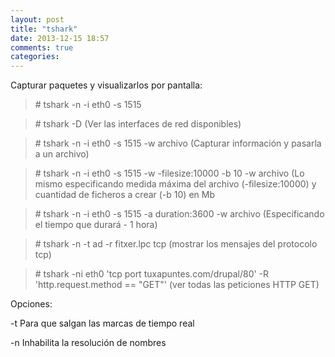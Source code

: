 ```yaml
---
layout: post
title: "tshark"
date: 2013-12-15 18:57
comments: true
categories: 
---
```

Capturar paquetes y visualizarlos por pantalla: 

>\# tshark -n -i eth0 -s 1515 

>\# tshark -D (Ver las interfaces de red disponibles) 

>\# tshark -n -i eth0 -s 1515 -w archivo (Capturar información y pasarla a un archivo)

>\# tshark -n -i eth0 -s 1515 -w -filesize:10000 -b 10 -w archivo (Lo mismo especificando medida máxima del archivo (-filesize:10000) y cuantidad de ficheros a crear (-b 10) en Mb 

>\# tshark -n -i eth0 -s 1515 -a duration:3600 -w archivo (Especificando el tiempo que durará - 1 hora) 

>\# tshark -n -t ad -r fitxer.lpc tcp (mostrar los mensajes del protocolo tcp)

>\# tshark -ni eth0 'tcp port tuxapuntes.com/drupal/80' -R 'http.request.method == "GET"'  (ver todas las peticiones HTTP GET)

Opciones:

-t   Para que salgan las marcas de tiempo real

-n  Inhabilita la resolución de nombres

